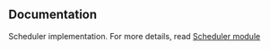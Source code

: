

## Documentation

Scheduler implementation. For more details, read [Scheduler module](https://github.com/php-service-bus/documentation/blob/master/pages/modules/scheduler.md)
